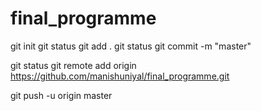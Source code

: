 # final_programme
git init
 git status
 git add .
 git status
  git commit -m "master" 
  
   git status
   git remote add origin https://github.com/manishuniyal/final_programme.git
   
   <must to use pull before push command if coded is already publish in github and some other changes has been done now>
    git push -u origin master <skipe step 11 if code has been pushing first time>
  
  
   

  

